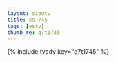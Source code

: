 ```yaml
--- 
layout: sieutv
title: es 745
tags: [estv]
thumb_re: q7t1745
---
```

{% include tvadv key="q7t1745" %} 

